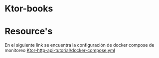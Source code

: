 # Ktor-books

# Resource's
En el siguiente link se encuentra la configuración de docker compose de monitoreo
[Ktor-http-api-tutorial/docker-compose.yml](https://github.com/tkbky/ktor-http-api-tutorial/blob/main/docker-compose.yml)

